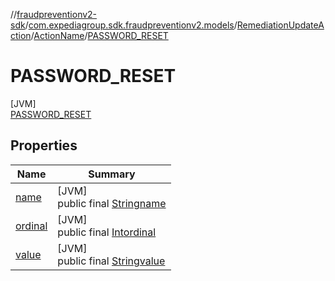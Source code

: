//[fraudpreventionv2-sdk](../../../../../index.md)/[com.expediagroup.sdk.fraudpreventionv2.models](../../../index.md)/[RemediationUpdateAction](../../index.md)/[ActionName](../index.md)/[PASSWORD_RESET](index.md)

# PASSWORD_RESET

[JVM]\
[PASSWORD_RESET](index.md)

## Properties

| Name | Summary |
|---|---|
| [name](../../../-verification-type/_3_-d-s/index.md#-372974862%2FProperties%2F-173342751) | [JVM]<br>public final [String](https://kotlinlang.org/api/latest/jvm/stdlib/kotlin/-string/index.html)[name](../../../-verification-type/_3_-d-s/index.md#-372974862%2FProperties%2F-173342751) |
| [ordinal](../../../-verification-type/_3_-d-s/index.md#-739389684%2FProperties%2F-173342751) | [JVM]<br>public final [Int](https://kotlinlang.org/api/latest/jvm/stdlib/kotlin/-int/index.html)[ordinal](../../../-verification-type/_3_-d-s/index.md#-739389684%2FProperties%2F-173342751) |
| [value](../-t-e-r-m-i-n-a-t-e_-a-l-l_-s-e-s-s-i-o-n-s/index.md#1096581811%2FProperties%2F-173342751) | [JVM]<br>public final [String](https://kotlinlang.org/api/latest/jvm/stdlib/kotlin/-string/index.html)[value](../-t-e-r-m-i-n-a-t-e_-a-l-l_-s-e-s-s-i-o-n-s/index.md#1096581811%2FProperties%2F-173342751) |
